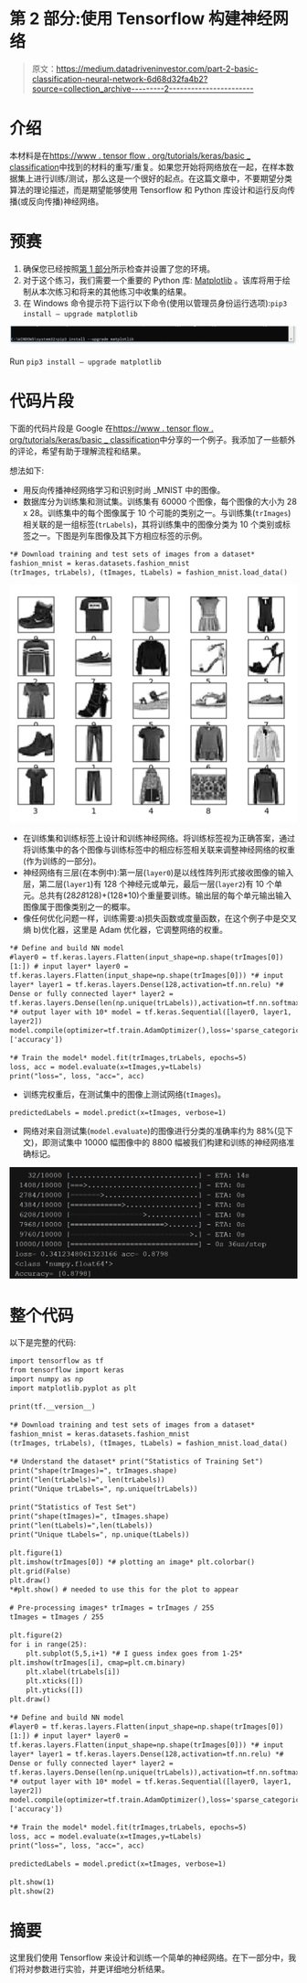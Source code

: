 # 第 2 部分:使用 Tensorflow 构建神经网络

> 原文：<https://medium.datadriveninvestor.com/part-2-basic-classification-neural-network-6d68d32fa4b2?source=collection_archive---------2----------------------->

# 介绍

本材料是在[https://www . tensor flow . org/tutorials/keras/basic _ classification](https://www.tensorflow.org/tutorials/keras/basic_classification)中找到的材料的重写/重复。如果您开始将网络放在一起，在样本数据集上进行训练/测试，那么这是一个很好的起点。在这篇文章中，不要期望分类算法的理论描述，而是期望能够使用 Tensorflow 和 Python 库设计和运行反向传播(或反向传播)神经网络。

# 预赛

1.  确保您已经按照[第 1 部分](https://medium.com/@FreeOfConfines/install-python-3-6-and-tensorflow-92eeff0ad4f5)所示检查并设置了您的环境。
2.  对于这个练习，我们需要一个重要的 Python 库: [Matplotlib](https://matplotlib.org/) 。该库将用于绘制从本次练习和将来的其他练习中收集的结果。
3.  在 Windows 命令提示符下运行以下命令(使用以管理员身份运行选项):`pip3 install — upgrade matplotlib`

![](img/5e504e123c8b928d6a6b2e90c33f4c63.png)

Run `pip3 install — upgrade matplotlib`

# 代码片段

下面的代码片段是 Google 在[https://www . tensor flow . org/tutorials/keras/basic _ classification](https://www.tensorflow.org/tutorials/keras/basic_classification)中分享的一个例子。我添加了一些额外的评论，希望有助于理解流程和结果。

想法如下:

*   用反向传播神经网络学习和识别时尚 _MNIST 中的图像。
*   数据库分为训练集和测试集。训练集有 60000 个图像，每个图像的大小为 28 x 28。训练集中的每个图像属于 10 个可能的类别之一。与训练集(`trImages`)相关联的是一组标签(`trLabels`)，其将训练集中的图像分类为 10 个类别或标签之一。下图是列车图像及其下方相应标签的示例。

```
*# Download training and test sets of images from a dataset* fashion_mnist = keras.datasets.fashion_mnist
(trImages, trLabels), (tImages, tLabels) = fashion_mnist.load_data()
```

![](img/4bc8546b91106d5642e7ef46308c6426.png)

*   在训练集和训练标签上设计和训练神经网络。将训练标签视为正确答案，通过将训练集中的各个图像与训练标签中的相应标签相关联来调整神经网络的权重(作为训练的一部分)。
*   神经网络有三层(在本例中):第一层(`layer0`)是以线性阵列形式接收图像的输入层，第二层(`layer1`)有 128 个神经元或单元，最后一层(`layer2`)有 10 个单元。总共有(28*28*128)+(128*10)个重量要训练。输出层的每个单元输出输入图像属于图像类别之一的概率。
*   像任何优化问题一样，训练需要:a)损失函数或度量函数，在这个例子中是交叉熵 b)优化器，这里是 Adam 优化器，它调整网络的权重。

```
*# Define and build NN model
#layer0 = tf.keras.layers.Flatten(input_shape=np.shape(trImages[0])[1:]) # input layer* layer0 = tf.keras.layers.Flatten(input_shape=np.shape(trImages[0])) *# input layer* layer1 = tf.keras.layers.Dense(128,activation=tf.nn.relu) *# Dense or fully connected layer* layer2 = tf.keras.layers.Dense(len(np.unique(trLabels)),activation=tf.nn.softmax) *# output layer with 10* model = tf.keras.Sequential([layer0, layer1, layer2])
model.compile(optimizer=tf.train.AdamOptimizer(),loss='sparse_categorical_crossentropy',metrics=['accuracy'])

*# Train the model* model.fit(trImages,trLabels, epochs=5)
loss, acc = model.evaluate(x=tImages,y=tLabels)
print("loss=", loss, "acc=", acc)
```

*   训练完权重后，在测试集中的图像上测试网络(`tImages`)。

```
predictedLabels = model.predict(x=tImages, verbose=1)
```

*   网络对来自测试集(`model.evaluate`)的图像进行分类的准确率约为 88%(见下文)，即测试集中 10000 幅图像中的 8800 幅被我们构建和训练的神经网络准确标记。

![](img/63c8e2163025b1818e75ab5adb7b818c.png)

# 整个代码

以下是完整的代码:

```
import tensorflow as tf
from tensorflow import keras
import numpy as np
import matplotlib.pyplot as plt

print(tf.__version__)

*# Download training and test sets of images from a dataset* fashion_mnist = keras.datasets.fashion_mnist
(trImages, trLabels), (tImages, tLabels) = fashion_mnist.load_data()

*# Understand the dataset* print("Statistics of Training Set")
print("shape(trImages)=", trImages.shape)
print("len(trLabels)=", len(trLabels))
print("Unique trLabels=", np.unique(trLabels))

print("Statistics of Test Set")
print("shape(tImages)=", tImages.shape)
print("len(tLabels)=",len(tLabels))
print("Unique tLabels=", np.unique(tLabels))

plt.figure(1)
plt.imshow(trImages[0]) *# plotting an image* plt.colorbar()
plt.grid(False)
plt.draw()
*#plt.show() # needed to use this for the plot to appear

# Pre-processing images* trImages = trImages / 255
tImages = tImages / 255

plt.figure(2)
for i in range(25):
    plt.subplot(5,5,i+1) *# I guess index goes from 1-25* plt.imshow(trImages[i], cmap=plt.cm.binary)
    plt.xlabel(trLabels[i])
    plt.xticks([])
    plt.yticks([])
plt.draw()

*# Define and build NN model
#layer0 = tf.keras.layers.Flatten(input_shape=np.shape(trImages[0])[1:]) # input layer* layer0 = tf.keras.layers.Flatten(input_shape=np.shape(trImages[0])) *# input layer* layer1 = tf.keras.layers.Dense(128,activation=tf.nn.relu) *# Dense or fully connected layer* layer2 = tf.keras.layers.Dense(len(np.unique(trLabels)),activation=tf.nn.softmax) *# output layer with 10* model = tf.keras.Sequential([layer0, layer1, layer2])
model.compile(optimizer=tf.train.AdamOptimizer(),loss='sparse_categorical_crossentropy',metrics=['accuracy'])

*# Train the model* model.fit(trImages,trLabels, epochs=5)
loss, acc = model.evaluate(x=tImages,y=tLabels)
print("loss=", loss, "acc=", acc)

predictedLabels = model.predict(x=tImages, verbose=1)

plt.show(1)
plt.show(2)
```

# 摘要

这里我们使用 Tensorflow 来设计和训练一个简单的神经网络。在下一部分中，我们将对参数进行实验，并更详细地分析结果。